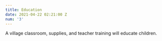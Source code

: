 ```yaml
---
title: Education
date: 2021-04-22 02:21:00 Z
num: '3'
---
```


A village classroom, supplies, and teacher training will educate children.
